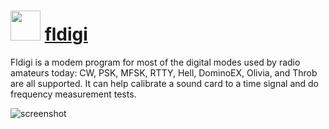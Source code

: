 ﻿# <img src="https://raw.githubusercontent.com/chtof/chocolatey-packages/master/automatic/fldigi/fldigi.png" width="48" height="48"/> [fldigi](https://chocolatey.org/packages/fldigi)

Fldigi is a modem program for most of the digital modes used by radio amateurs today: CW, PSK, MFSK, RTTY, Hell, DominoEX, Olivia, and Throb are all supported. It can help calibrate a sound card to a time signal and do frequency measurement tests.

![screenshot](https://raw.githubusercontent.com/chtof/chocolatey-packages/master/automatic/fldigi/screenshot.png)